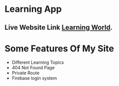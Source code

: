 # Learning App

## Live Website Link [Learning World](https://learning-app-a1cad.web.app/).

# Some Features Of My Site

* Different Learning Topics
* 404 Not Found Page
* Private Route
* Firebase login system